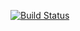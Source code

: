 [![Build Status](https://travis-ci.org/Yunique/hexlet-jest.svg?branch=master)](https://travis-ci.org/Yunique/hexlet-jest)